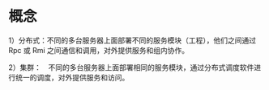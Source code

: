# 概念



1）分布式：不同的多台服务器上面部署不同的服务模块（工程），他们之间通过 Rpc 或 Rmi 之间通信和调用，对外提供服务和组内协作。



2）集群：　不同的多台服务器上面部署相同的服务模块，通过分布式调度软件进行统一的调度，对外提供服务和访问。